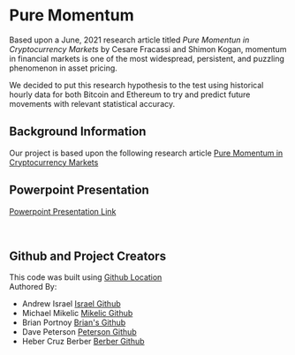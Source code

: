 # Pure Momentum 
Based upon a June, 2021 research article titled *Pure Momentun in Cryptocurrency Markets* by Cesare Fracassi and Shimon Kogan, momentum in financial markets is one of the most widespread, persistent, and puzzling phenomenon in asset pricing.  

We decided to put this research hypothesis to the test using historical hourly data for both Bitcoin and Ethereum to try and predict future movements with relevant statistical accuracy.  

## Background Information
Our project is based upon the following research article [Pure Momentum in Cryptocurrency Markets](https://assets.ctfassets.net/c5bd0wqjc7v0/4RzmvaUG64ixNPXWuZGXbo/7115cc7bef963d2ff5abbacf879f5b1e/SSRN-id4138685.pdf)


## Powerpoint Presentation
[Powerpoint Presentation Link](https://docs.google.com/presentation/d/18NjzrryTQjl3WhjnqxR0_M_2_xWZ1ovKL0NzKaoA3ew/edit#slide=id.g16e1fa2dbff_1_0)

<br>

## Github and Project Creators
This code was built using [Github Location](https://github.com/aisrael17/pure-momentum)
<br>
Authored By:
- Andrew Israel [Israel Github](https://github.com/aisrael17)
- Michael Mikelic [Mikelic Github](https://github.com/michaelmikelic)
- Brian Portnoy [Brian's Github](https://github.com/mbfm24)
- Dave Peterson [Peterson Github](https://github.com/davepetersen)
- Heber Cruz Berber [Berber Github](https://github.com/heberbcruz)
